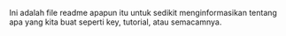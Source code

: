 Ini adalah file readme apapun itu untuk sedikit menginformasikan tentang apa yang kita buat seperti key, tutorial, atau semacamnya.